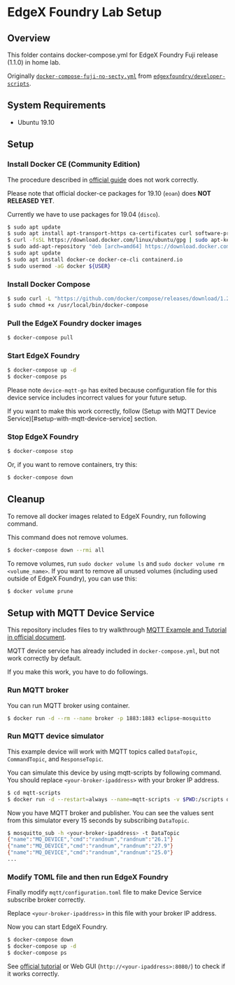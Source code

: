 # EdgeX Foundry Lab Setup

## Overview

This folder contains docker-compose.yml for EdgeX Foundry Fuji release (1.1.0) in home lab.

Originally [`docker-compose-fuji-no-secty.yml`](https://github.com/edgexfoundry/developer-scripts/blob/master/releases/fuji/compose-files/docker-compose-fuji-no-secty.yml) from [`edgexfoundry/developer-scripts`](https://github.com/edgexfoundry/developer-scripts).

## System Requirements

* Ubuntu 19.10

## Setup

### Install Docker CE (Community Edition)

The procedure described in [official guide](https://docs.docker.com/install/linux/docker-ce/ubuntu/) does not work correctly.

Please note that official docker-ce packages for 19.10 (`eoan`) does **NOT RELEASED YET**.

Currently we have to use packages for 19.04 (`disco`).

```sh
$ sudo apt update
$ sudo apt install apt-transport-https ca-certificates curl software-properties-common
$ curl -fsSL https://download.docker.com/linux/ubuntu/gpg | sudo apt-key add -
$ sudo add-apt-repository "deb [arch=amd64] https://download.docker.com/linux/ubuntu disco stable"
$ sudo apt update
$ sudo apt install docker-ce docker-ce-cli containerd.io
$ sudo usermod -aG docker ${USER}
```

### Install Docker Compose

```sh
$ sudo curl -L "https://github.com/docker/compose/releases/download/1.25.0/docker-compose-$(uname -s)-$(uname -m)" -o /usr/local/bin/docker-compose
$ sudo chmod +x /usr/local/bin/docker-compose
```

### Pull the EdgeX Foundry docker images

```sh
$ docker-compose pull
```

### Start EdgeX Foundry

```sh
$ docker-compose up -d
$ docker-compose ps
```

Please note `device-mqtt-go` has exited because configuration file for this device service includes incorrect values for your future setup.

If you want to make this work correctly, follow (Setup with MQTT Device Service)[#setup-with-mqtt-device-service] section.

### Stop EdgeX Foundry

```sh
$ docker-compose stop
```

Or, if you want to remove containers, try this:

```sh
$ docker-compose down
```

## Cleanup

To remove all docker images related to EdgeX Foundry, run following command.

This command does not remove volumes.

```sh
$ docker-compose down --rmi all
```

To remove volumes, run `sudo docker volume ls` and `sudo docker volume rm <volume_name>`.
If you want to remove all unused volumes (including used outside of EdgeX Foundry), you can use this:

```sh
$ docker volume prune
```

## Setup with MQTT Device Service

This repository includes files to try walkthrough [MQTT Example and Tutorial in official document](https://docs.edgexfoundry.org/Ch-ExamplesAddingMQTTDevice.html).

MQTT device service has already included in `docker-compose.yml`, but not work correctly by default.

If you make this work, you have to do followings.

### Run MQTT broker

You can run MQTT broker using container. 

```sh
$ docker run -d --rm --name broker -p 1883:1883 eclipse-mosquitto
```

### Run MQTT device simulator

This example device will work with MQTT topics called `DataTopic`, `CommandTopic`, and `ResponseTopic`.

You can simulate this device by using mqtt-scripts by following command. You should replace `<your-broker-ipaddress>` with your broker IP address.

```sh
$ cd mqtt-scripts
$ docker run -d --restart=always --name=mqtt-scripts -v $PWD:/scripts dersimn/mqtt-scripts --url mqtt://<your-broker-ipaddress> --dir /scripts
```

Now you have MQTT broker and publisher. You can see the values sent from this simulator every 15 seconds by subscribing `DataTopic`.

```sh
$ mosquitto_sub -h <your-broker-ipaddress> -t DataTopic
{"name":"MQ_DEVICE","cmd":"randnum","randnum":"26.1"}
{"name":"MQ_DEVICE","cmd":"randnum","randnum":"27.9"}
{"name":"MQ_DEVICE","cmd":"randnum","randnum":"25.0"}
...
```

### Modify TOML file and then run EdgeX Foundry

Finally modify `mqtt/configuration.toml` file to make Device Service subscribe broker correctly.

Replace `<your-broker-ipaddress>` in this file with your broker IP address.

Now you can start EdgeX Foundry.

```sh
$ docker-compose down
$ docker-compose up -d
$ docker-compose ps
```

See [official tutorial](https://docs.edgexfoundry.org/Ch-ExamplesAddingMQTTDevice.html#find-executable-commands) or Web GUI (`http://<your-ipaddress>:8080/`) to check if it works correctly.